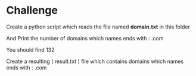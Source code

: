 # Challenge

Create a python script which reads the file  named **domain.txt** in this folder

And Print the number of domains which names ends with  : .com 

You should find 132

Create a resulting ( result.txt ) file which contains domains which names ends with  : .com 
